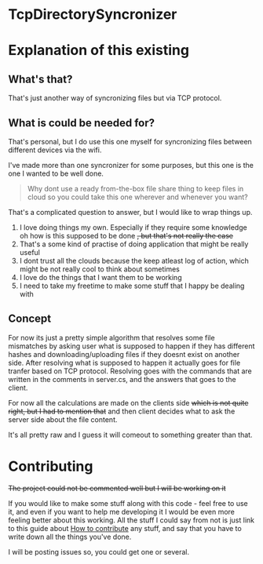# TcpDirectorySyncronizer

Explanation of this existing
========================
What's that?
-----------------------
That's just another way of syncronizing files but via TCP protocol.

What is could be needed for?
-----------------------
That's personal, but I do use this one myself for syncronizing files between different devices via the wifi.

I've made more than one syncronizer for some purposes, but this one is the one I wanted to be well done.

>Why dont use a ready from-the-box file share thing to keep files in cloud so you could take this one wherever and whenever you want?

That's a complicated question to answer, but I would like to wrap things up.
1. I love doing things my own. Especially if they require some knowledge oh how is this supposed to be done ~~, but that's not really the case~~
1. That's a some kind of practise of doing application that might be really useful
1. I dont trust all the clouds because the keep atleast log of action, which might be not really cool to think about sometimes
1. I love do the things that I want them to be working
1. I need to take my freetime to make some stuff that I happy be dealing with

Concept
----------------------
For now its just a pretty simple algorithm that resolves some file mismatches by asking user what is supposed to happen if they has different hashes and downloading/uploading files if they doesnt exist on another side. 
After resolving what is supposed to happen it actually goes for file tranfer based on TCP protocol.
Resolving goes with the commands that are written in the comments in server.cs, and the answers that goes to the client.

For now all the calculations are made on the clients side ~~which is not quite right, but I had to mention that~~ and then client decides what to ask the server side about the file content.

It's all pretty raw and I guess it will comeout to something greater than that.

Contributing
========================
~~The project could not be commented well but I will be working on it~~

If you would like to make some stuff along with this code - feel free to use it, and even if you want to help me developing it I would be even more feeling better about this working. 
All the stuff I could say from not is just link to this guide about [How to contribute](https://github.com/firstcontributions/first-contributions) any stuff, and say that you have to write down all the things you've done.

I will be posting issues so, you could get one or several.

